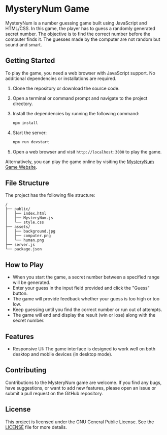 # MysteryNum Game

MysteryNum is a number guessing game built using JavaScript and HTML/CSS. In this game, the player has to guess a randomly generated secret number. The objective is to find the correct number before the computer finds it. The guesses made by the computer are not random but sound and smart. 

## Getting Started

To play the game, you need a web browser with JavaScript support. No additional dependencies or installations are required.

1. Clone the repository or download the source code.
2. Open a terminal or command prompt and navigate to the project directory.
3. Install the dependencies by running the following command:

   ```bash
   npm install
   ```
4. Start the server:

    ```bash
    npm run devstart
    ```
5. Open a web browser and visit `http://localhost:3000` to play the game.


Alternatively, you can play the game online by visiting the [MysteryNum Game Website](https://sumitst05.github.io/MysteryNum/).

## File Structure

The project has the following file structure:

```
/
├── public/
│   ├── index.html
│   ├── MysteryNum.js
│   └── style.css
├── assets/
│   ├── background.jpg
│   ├── computer.png
│   └── human.png
├── server.js
└── package.json
```

## How to Play

- When you start the game, a secret number between a specified range will be generated.
- Enter your guess in the input field provided and click the "Guess" button.
- The game will provide feedback whether your guess is too high or too low.
- Keep guessing until you find the correct number or run out of attempts.
- The game will end and display the result (win or lose) along with the secret number.

## Features

- Responsive UI: The game interface is designed to work well on both desktop and mobile devices (in desktop mode).

## Contributing

Contributions to the MysteryNum game are welcome. If you find any bugs, have suggestions, or want to add new features, please open an issue or submit a pull request on the GitHub repository.

## License

This project is licensed under the GNU General Public License. See the [LICENSE](LICENSE) file for more details.

